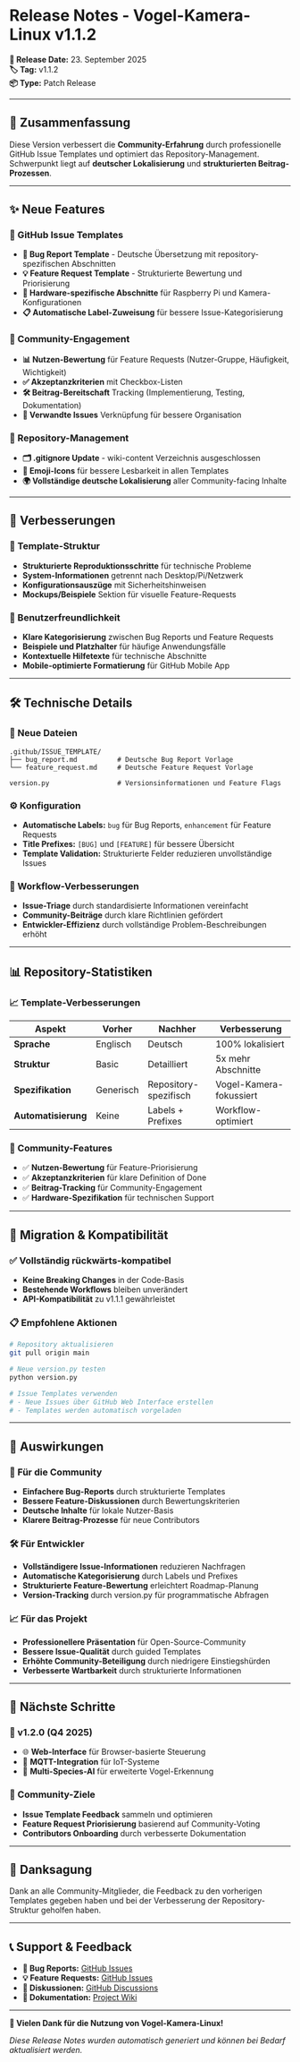 # Release Notes - Vogel-Kamera-Linux v1.1.2

**📅 Release Date:** 23. September 2025  
**🏷️ Tag:** v1.1.2  
**📦 Type:** Patch Release

---

## 🎯 Zusammenfassung

Diese Version verbessert die **Community-Erfahrung** durch professionelle GitHub Issue Templates und optimiert das Repository-Management. Schwerpunkt liegt auf **deutscher Lokalisierung** und **strukturierten Beitrag-Prozessen**.

---

## ✨ Neue Features

### 🔧 GitHub Issue Templates
- **🐛 Bug Report Template** - Deutsche Übersetzung mit repository-spezifischen Abschnitten
- **💡 Feature Request Template** - Strukturierte Bewertung und Priorisierung
- **🎯 Hardware-spezifische Abschnitte** für Raspberry Pi und Kamera-Konfigurationen
- **📋 Automatische Label-Zuweisung** für bessere Issue-Kategorisierung

### 🤝 Community-Engagement
- **📊 Nutzen-Bewertung** für Feature Requests (Nutzer-Gruppe, Häufigkeit, Wichtigkeit)
- **✅ Akzeptanzkriterien** mit Checkbox-Listen
- **🛠️ Beitrag-Bereitschaft** Tracking (Implementierung, Testing, Dokumentation)
- **🔗 Verwandte Issues** Verknüpfung für bessere Organisation

### 📁 Repository-Management
- **🗂️ .gitignore Update** - wiki-content Verzeichnis ausgeschlossen
- **🎨 Emoji-Icons** für bessere Lesbarkeit in allen Templates
- **🌍 Vollständige deutsche Lokalisierung** aller Community-facing Inhalte

---

## 🔧 Verbesserungen

### 📝 Template-Struktur
- **Strukturierte Reproduktionsschritte** für technische Probleme
- **System-Informationen** getrennt nach Desktop/Pi/Netzwerk
- **Konfigurationsauszüge** mit Sicherheitshinweisen
- **Mockups/Beispiele** Sektion für visuelle Feature-Requests

### 🎯 Benutzerfreundlichkeit
- **Klare Kategorisierung** zwischen Bug Reports und Feature Requests
- **Beispiele und Platzhalter** für häufige Anwendungsfälle
- **Kontextuelle Hilfetexte** für technische Abschnitte
- **Mobile-optimierte Formatierung** für GitHub Mobile App

---

## 🛠️ Technische Details

### 📂 Neue Dateien
```
.github/ISSUE_TEMPLATE/
├── bug_report.md          # Deutsche Bug Report Vorlage
└── feature_request.md     # Deutsche Feature Request Vorlage

version.py                 # Versionsinformationen und Feature Flags
```

### ⚙️ Konfiguration
- **Automatische Labels:** `bug` für Bug Reports, `enhancement` für Feature Requests
- **Title Prefixes:** `[BUG]` und `[FEATURE]` für bessere Übersicht
- **Template Validation:** Strukturierte Felder reduzieren unvollständige Issues

### 🔄 Workflow-Verbesserungen
- **Issue-Triage** durch standardisierte Informationen vereinfacht
- **Community-Beiträge** durch klare Richtlinien gefördert
- **Entwickler-Effizienz** durch vollständige Problem-Beschreibungen erhöht

---

## 📊 Repository-Statistiken

### 📈 Template-Verbesserungen
| Aspekt | Vorher | Nachher | Verbesserung |
|--------|--------|---------|--------------|
| **Sprache** | Englisch | Deutsch | 100% lokalisiert |
| **Struktur** | Basic | Detailliert | 5x mehr Abschnitte |
| **Spezifikation** | Generisch | Repository-spezifisch | Vogel-Kamera-fokussiert |
| **Automatisierung** | Keine | Labels + Prefixes | Workflow-optimiert |

### 🎯 Community-Features
- ✅ **Nutzen-Bewertung** für Feature-Priorisierung
- ✅ **Akzeptanzkriterien** für klare Definition of Done
- ✅ **Beitrag-Tracking** für Community-Engagement
- ✅ **Hardware-Spezifikation** für technischen Support

---

## 🔄 Migration & Kompatibilität

### ✅ Vollständig rückwärts-kompatibel
- **Keine Breaking Changes** in der Code-Basis
- **Bestehende Workflows** bleiben unverändert
- **API-Kompatibilität** zu v1.1.1 gewährleistet

### 📋 Empfohlene Aktionen
```bash
# Repository aktualisieren
git pull origin main

# Neue version.py testen
python version.py

# Issue Templates verwenden
# - Neue Issues über GitHub Web Interface erstellen
# - Templates werden automatisch vorgeladen
```

---

## 🎯 Auswirkungen

### 👥 Für die Community
- **Einfachere Bug-Reports** durch strukturierte Templates
- **Bessere Feature-Diskussionen** durch Bewertungskriterien
- **Deutsche Inhalte** für lokale Nutzer-Basis
- **Klarere Beitrag-Prozesse** für neue Contributors

### 🛠️ Für Entwickler
- **Vollständigere Issue-Informationen** reduzieren Nachfragen
- **Automatische Kategorisierung** durch Labels und Prefixes
- **Strukturierte Feature-Bewertung** erleichtert Roadmap-Planung
- **Version-Tracking** durch version.py für programmatische Abfragen

### 📈 Für das Projekt
- **Professionellere Präsentation** für Open-Source-Community
- **Bessere Issue-Qualität** durch guided Templates
- **Erhöhte Community-Beteiligung** durch niedrigere Einstiegshürden
- **Verbesserte Wartbarkeit** durch strukturierte Informationen

---

## 🔮 Nächste Schritte

### 📅 v1.2.0 (Q4 2025)
- 🌐 **Web-Interface** für Browser-basierte Steuerung
- 📡 **MQTT-Integration** für IoT-Systeme
- 🤖 **Multi-Species-AI** für erweiterte Vogel-Erkennung

### 🎯 Community-Ziele
- **Issue Template Feedback** sammeln und optimieren
- **Feature Request Priorisierung** basierend auf Community-Voting
- **Contributors Onboarding** durch verbesserte Dokumentation

---

## 👏 Danksagung

Dank an alle Community-Mitglieder, die Feedback zu den vorherigen Templates gegeben haben und bei der Verbesserung der Repository-Struktur geholfen haben.

---

## 📞 Support & Feedback

- **🐛 Bug Reports:** [GitHub Issues](https://github.com/roimme65/vogel-kamera-linux/issues/new?template=bug_report.md)
- **💡 Feature Requests:** [GitHub Issues](https://github.com/roimme65/vogel-kamera-linux/issues/new?template=feature_request.md)
- **💬 Diskussionen:** [GitHub Discussions](https://github.com/roimme65/vogel-kamera-linux/discussions)
- **📖 Dokumentation:** [Project Wiki](https://github.com/roimme65/vogel-kamera-linux/wiki)

---

**🎉 Vielen Dank für die Nutzung von Vogel-Kamera-Linux!**

*Diese Release Notes wurden automatisch generiert und können bei Bedarf aktualisiert werden.*
